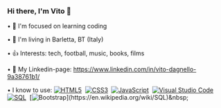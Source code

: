 ### Hi there, I'm Vito 👋

• 🎯 I'm focused on learning coding


• 🏡 I'm living in Barletta, BT (Italy)


• 👍 Interests: tech, football, music, books, films


• 🔗 My Linkedin-page: https://www.linkedin.com/in/vito-dagnello-9a38761b1/


• I know to use:
[![HTML5](https://img.shields.io/badge/-HTML5-orange?style=for-the-badge&logo=html5&logoColor=white)](https://validator.w3.org/)&nbsp;&nbsp;[![CSS3](https://img.shields.io/badge/-CSS3-blue?style=for-the-badge&logo=css3&logoColor=white)](https://www.w3.org/Style/CSS/)&nbsp;&nbsp;[![JavaScript](https://img.shields.io/badge/-JavaScript-yellow?style=for-the-badge&logo=javascript&logoColor=white)](https://developer.mozilla.org/en-US/docs/Web/JavaScript)&nbsp;&nbsp;[![Visual Studio Code](https://img.shields.io/badge/-Visual%20Studio%20Code-007ACC?style=for-the-badge&logo=visual-studio-code&logoColor=white)](https://code.visualstudio.com/)&nbsp;&nbsp;[![SQL](https://img.shields.io/badge/-SQL-lightgrey?style=for-the-badge&logo=sql&logoColor=white)](https://en.wikipedia.org/wiki/SQL)&nbsp;&nbsp;[![Bootstrap]([https://img.shields.io/badge/-SQL-lightgrey?style=for-the-badge&logo=sql&logoColor=white](https://upload.wikimedia.org/wikipedia/commons/thumb/b/b2/Bootstrap_logo.svg/2560px-Bootstrap_logo.svg.png)https://upload.wikimedia.org/wikipedia/commons/thumb/b/b2/Bootstrap_logo.svg/2560px-Bootstrap_logo.svg.png)](https://en.wikipedia.org/wiki/SQL)&nbsp;&nbsp;











